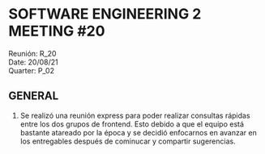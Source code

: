 # SOFTWARE ENGINEERING 2 MEETING #20
Reunión: R_20<br>
Date: 20/08/21<br>
Quarter: P_02<br>

<!-- ================================================== [CONTENIDO] ================================================= -->

## GENERAL 
1. Se realizó una reunión express para poder realizar consultas rápidas entre los dos grupos de frontend. Esto
   debido a que el equipo está bastante atareado por la época y se decidió enfocarnos en avanzar en los
   entregables después de cominucar y compartir sugerencias.


